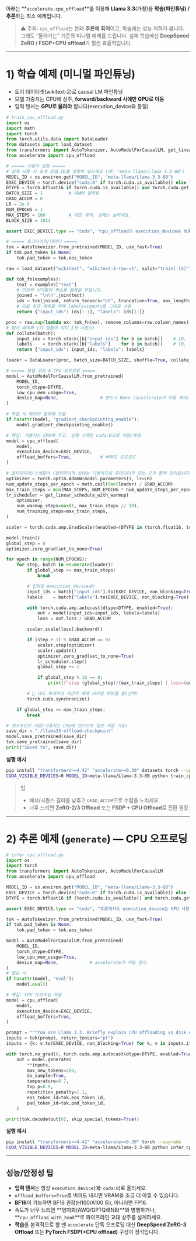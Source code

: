 아래는 \*\*`accelerate.cpu_offload`\*\*를 이용해 **Llama 3.3**(가칭)을 **학습(파인튜닝) / 추론**하는 최소 예제입니다.

> ⚠️ 주의: `cpu_offload`는 본래 **추론에 최적**이고, 학습에는 성능 저하가 큽니다. 그래도 “돌아가는” 기준의 미니멀 예제를 드립니다. 실제 학습에선 **DeepSpeed ZeRO / FSDP+CPU offload**가 훨씬 효율적입니다.

---

# 1) 학습 예제 (미니멀 파인튜닝)

* 토이 데이터셋(wikitext-2)로 causal LM 파인튜닝
* 모델 가중치는 CPU에 상주, **forward/backward 시에만 GPU로 이동**
* 입력 텐서는 **GPU로 올려야** 합니다(execution\_device와 동일)

```python
# train_cpu_offload.py
import os
import math
import torch
from torch.utils.data import DataLoader
from datasets import load_dataset
from transformers import AutoTokenizer, AutoModelForCausalLM, get_linear_schedule_with_warmup
from accelerate import cpu_offload

# ===== 사용자 설정 =====
# 실제 사용 시 공개 모델 ID를 정확히 넣으세요 (예: "meta-llama/Llama-3.3-8B")
MODEL_ID = os.environ.get("MODEL_ID", "meta-llama/Llama-3.3-8B")
EXEC_DEVICE = torch.device("cuda:0" if torch.cuda.is_available() else "cpu")
DTYPE = torch.bfloat16 if torch.cuda.is_available() and torch.cuda.get_device_capability(0)[0] >= 8 else torch.float16
BATCH_SIZE = 1          # VRAM 절약용
GRAD_ACCUM = 8
LR = 2e-5
NUM_EPOCHS = 1
MAX_STEPS = 100         # 데모 목적. 실제는 늘리세요.
BLOCK_SIZE = 1024

assert EXEC_DEVICE.type == "cuda", "cpu_offload의 execution_device는 보통 GPU여야 합니다(추론/학습 속도 모두)."

# ===== 토크나이저/데이터 =====
tok = AutoTokenizer.from_pretrained(MODEL_ID, use_fast=True)
if tok.pad_token is None:
    tok.pad_token = tok.eos_token

raw = load_dataset("wikitext", "wikitext-2-raw-v1", split="train[:1%]")  # 아주 작은 샘플

def tok_fn(examples):
    text = examples["text"]
    # 간단히 이어붙여 학습용 블록을 만듭니다.
    joined = "\n\n".join(text)
    ids = tok(joined, return_tensors="pt", truncation=True, max_length=BLOCK_SIZE)["input_ids"][0]
    # 다음 토큰 예측을 위해 labels=inputs를 그대로 사용
    return {"input_ids": ids[:-1], "labels": ids[1:]}

proc = raw.map(lambda ex: tok_fn(ex), remove_columns=raw.column_names)
# 텐서 배치화 (각 샘플이 이미 1개 시퀀스)
def collate(batch):
    input_ids = torch.stack([b["input_ids"] for b in batch])    # [B, T]
    labels    = torch.stack([b["labels"]    for b in batch])    # [B, T]
    return {"input_ids": input_ids, "labels": labels}

loader = DataLoader(proc, batch_size=BATCH_SIZE, shuffle=True, collate_fn=collate)

# ===== 모델 로드 & CPU 오프로딩 =====
model = AutoModelForCausalLM.from_pretrained(
    MODEL_ID,
    torch_dtype=DTYPE,
    low_cpu_mem_usage=True,
    device_map=None,                # 반드시 None (accelerate가 이동 제어)
)

# 학습 시 메모리 절약에 도움
if hasattr(model, "gradient_checkpointing_enable"):
    model.gradient_checkpointing_enable()

# 핵심: 가중치는 CPU에 두고, 실행 시에만 cuda:0으로 이동/복귀
model = cpu_offload(
    model,
    execution_device=EXEC_DEVICE,
    offload_buffers=True,           # 버퍼도 오프로드
)

# 옵티마이저/스케줄러 (옵티마이저 상태는 기본적으로 파라미터가 있는 곳과 함께 관리됩니다)
optimizer = torch.optim.AdamW(model.parameters(), lr=LR)
num_update_steps_per_epoch = math.ceil(len(loader) / GRAD_ACCUM)
max_train_steps = min(MAX_STEPS, NUM_EPOCHS * num_update_steps_per_epoch)
lr_scheduler = get_linear_schedule_with_warmup(
    optimizer,
    num_warmup_steps=max(1, max_train_steps // 10),
    num_training_steps=max_train_steps,
)

scaler = torch.cuda.amp.GradScaler(enabled=(DTYPE in (torch.float16, torch.bfloat16)))

model.train()
global_step = 0
optimizer.zero_grad(set_to_none=True)

for epoch in range(NUM_EPOCHS):
    for step, batch in enumerate(loader):
        if global_step >= max_train_steps:
            break

        # 입력은 execution_device로!
        input_ids = batch["input_ids"].to(EXEC_DEVICE, non_blocking=True)
        labels    = batch["labels"].to(EXEC_DEVICE, non_blocking=True)

        with torch.cuda.amp.autocast(dtype=DTYPE, enabled=True):
            out = model(input_ids=input_ids, labels=labels)
            loss = out.loss / GRAD_ACCUM

        scaler.scale(loss).backward()

        if (step + 1) % GRAD_ACCUM == 0:
            scaler.step(optimizer)
            scaler.update()
            optimizer.zero_grad(set_to_none=True)
            lr_scheduler.step()
            global_step += 1

            if global_step % 10 == 0:
                print(f"step {global_step}/{max_train_steps} | loss={out.loss.item():.4f}")

        # 🔎 데모 목적이라 약간의 해제 타이밍 여유를 줌(선택)
        torch.cuda.synchronize()

    if global_step >= max_train_steps:
        break

# 체크포인트 저장(가중치는 CPU에 있으므로 일반 저장 가능)
save_dir = "./llama33-offload-checkpoint"
model.save_pretrained(save_dir)
tok.save_pretrained(save_dir)
print("Saved to", save_dir)
```

**실행 예시**

```bash
pip install "transformers>=4.42" "accelerate>=0.30" datasets torch --upgrade
CUDA_VISIBLE_DEVICES=0 MODEL_ID=meta-llama/Llama-3.3-8B python train_cpu_offload.py
```

> 팁
>
> * 배치/시퀀스 길이를 낮추고 `GRAD_ACCUM`으로 수렴을 노리세요.
> * 너무 느리면 **ZeRO-2/3 Offload** 또는 **FSDP + CPU Offload**로 전환 권장.

---

# 2) 추론 예제 (`generate`) — CPU 오프로딩

```python
# infer_cpu_offload.py
import os
import torch
from transformers import AutoTokenizer, AutoModelForCausalLM
from accelerate import cpu_offload

MODEL_ID = os.environ.get("MODEL_ID", "meta-llama/Llama-3.3-8B")
EXEC_DEVICE = torch.device("cuda:0" if torch.cuda.is_available() else "cpu")
DTYPE = torch.bfloat16 if (torch.cuda.is_available() and torch.cuda.get_device_capability(0)[0] >= 8) else torch.float16

assert EXEC_DEVICE.type == "cuda", "추론에서도 execution_device는 GPU 사용을 권장합니다."

tok = AutoTokenizer.from_pretrained(MODEL_ID, use_fast=True)
if tok.pad_token is None:
    tok.pad_token = tok.eos_token

model = AutoModelForCausalLM.from_pretrained(
    MODEL_ID,
    torch_dtype=DTYPE,
    low_cpu_mem_usage=True,
    device_map=None,            # accelerate가 이동 관리
)
# 필요 시
if hasattr(model, "eval"):
    model.eval()

# 핵심: CPU 오프로딩 적용
model = cpu_offload(
    model,
    execution_device=EXEC_DEVICE,
    offload_buffers=True,
)

prompt = """You are Llama 3.3. Briefly explain CPU offloading vs disk offloading for inference."""
inputs = tok(prompt, return_tensors="pt")
inputs = {k: v.to(EXEC_DEVICE, non_blocking=True) for k, v in inputs.items()}

with torch.no_grad(), torch.cuda.amp.autocast(dtype=DTYPE, enabled=True):
    out = model.generate(
        **inputs,
        max_new_tokens=200,
        do_sample=True,
        temperature=0.7,
        top_p=0.9,
        repetition_penalty=1.1,
        eos_token_id=tok.eos_token_id,
        pad_token_id=tok.pad_token_id,
    )

print(tok.decode(out[0], skip_special_tokens=True))
```

**실행 예시**

```bash
pip install "transformers>=4.42" "accelerate>=0.30" torch --upgrade
CUDA_VISIBLE_DEVICES=0 MODEL_ID=meta-llama/Llama-3.3-8B python infer_cpu_offload.py
```

---

## 성능/안정성 팁

* **입력 텐서**는 항상 `execution_device`(예: `cuda:0`)로 올리세요.
* `offload_buffers=True`로 버퍼도 내리면 VRAM을 조금 더 아낄 수 있습니다.
* **BF16**이 가능하면 BF16 권장(H100/A100 등), 아니라면 FP16.
* 속도가 너무 느리면 \*\*양자화(AWQ/GPTQ/BNB)\*\*와 병행하거나, \*\*`cpu_offload_with_hook`\*\*로 파이프라인 교대 상주를 설계하세요.
* **학습**을 본격적으로 할 땐 `accelerate` 단독 오프로딩 대신 **DeepSpeed ZeRO-3 Offload** 또는 **PyTorch FSDP(+CPU offload)** 구성이 정석입니다.

